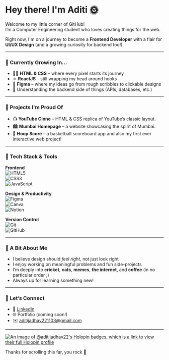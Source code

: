 # Hey there! I'm Aditi 🌞

Welcome to my little corner of GitHub!  
I’m a Computer Engineering student who loves creating things for the web.

Right now, I'm on a journey to become a **Frontend Developer** with a flair for **UI/UX Design** (and a growing curiosity for backend too!).

---

### 🌱 Currently Growing In...

- 🧑‍🎨 **HTML & CSS** – where every pixel starts its journey
- ⚛️ **ReactJS** – still wrapping my head around hooks 
- 🎨 **Figma** – where my ideas go from rough scribbles to clickable designs
- 🧠 Understanding the backend side of things (APIs, databases, etc.)

---

### 💼 Projects I'm Proud Of

- 📺 **YouTube Clone** – HTML & CSS replica of YouTube’s classic layout.    
- 🏙️ **Mumbai Homepage** – a website showcasing the spirit of Mumbai.
- 🏀 **Hoop Score** – a basketball scoreboard app and also my first ever interactive web project!
---

### 🧰 Tech Stack & Tools

**Frontend**  
![HTML5](https://img.shields.io/badge/HTML5-E34F26?style=for-the-badge&logo=html5&logoColor=white)  
![CSS3](https://img.shields.io/badge/CSS3-1572B6?style=for-the-badge&logo=css3&logoColor=white)  
![JavaScript](https://img.shields.io/badge/JavaScript-F7DF1E?style=for-the-badge&logo=javascript&logoColor=black)  

**Design & Productivity**  
![Figma](https://img.shields.io/badge/Figma-F24E1E?style=for-the-badge&logo=figma&logoColor=white)  
![Canva](https://img.shields.io/badge/Canva-00C4CC?style=for-the-badge&logo=canva&logoColor=white)  
![Notion](https://img.shields.io/badge/Notion-000000?style=for-the-badge&logo=notion&logoColor=white)

**Version Control**  
![Git](https://img.shields.io/badge/Git-F05032?style=for-the-badge&logo=git&logoColor=white)  
![GitHub](https://img.shields.io/badge/GitHub-181717?style=for-the-badge&logo=github&logoColor=white)

---

### 🐥 A Bit About Me

- I believe design should *feel right*, not just look right  
- I enjoy working on meaningful problems and fun side-projects  
- I’m deeply into **cricket**, **cats**, **memes**, **the internet**, and **coffee** (in no particular order ;)  
- Always up for learning something new!

---

### 🤝 Let’s Connect

- 💼 [LinkedIn](https://linkedin.com/in/aditi-jadhav23)  
- 🌐 Portfolio (coming soon!)  
- ✉️ aditijadhav221103@gmail.com  

---

[![An image of @aditijadhav22's Holopin badges, which is a link to view their full Holopin profile](https://holopin.me/aditijadhav22)](https://holopin.io/@aditijadhav22)


Thanks for scrolling this far, you rock 💛
